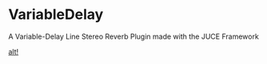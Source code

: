 # VariableDelay
A Variable-Delay Line Stereo Reverb Plugin made with the JUCE Framework

[alt!](https://github.com/imABEING/VariableDelay/blob/master/Images/Cavern3.2.png)
